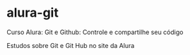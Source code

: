 # alura-git
Curso Alura: Git e Github: Controle e compartilhe seu código

Estudos sobre Git e Git Hub no site da Alura
